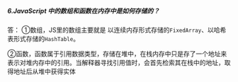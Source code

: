 ##### 6.JavaScript 中的数组和函数在内存中是如何存储的？

答： ①数组，JS里的数组主要就是 以连续内存形式存储的`FixedArray`、以哈希表形式存储的`HashTable`。

②函数，函数属于引用数据类型，存储在堆中，在栈内存中只是存了一个地址来表示对堆内存中的引用。当解释器寻找引用值时，会首先检索其在栈中的地址，取得地址后从堆中获得实体


